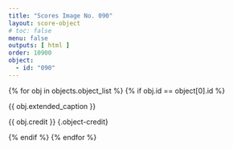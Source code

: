 ```yaml
---
title: "Scores Image No. 090"
layout: score-object
# toc: false
menu: false
outputs: [ html ]
order: 10900
object:
  - id: "090"
---
```


{% for obj in objects.object_list %}
{% if obj.id == object[0].id %}

{{ obj.extended_caption }}

{{ obj.credit }} {.object-credit}

{% endif %}
{% endfor %}
